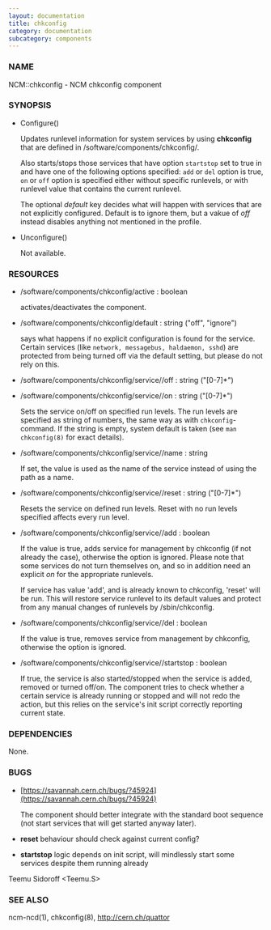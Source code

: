 ```yaml
---
layout: documentation
title: chkconfig
category: documentation
subcategory: components
---
```

### NAME

NCM::chkconfig - NCM chkconfig component

### SYNOPSIS

- Configure()

    Updates runlevel information for system services by using __chkconfig__ that are
    defined in /software/components/chkconfig/. 

    Also starts/stops those services that have option `startstop` set to true in 
    and have one of the following options specified: 
    `add` or `del` option is true, `on` or `off` option is specified either 
    without specific runlevels, or with runlevel value that contains the current runlevel. 

    The optional _default_ key decides what will happen with services that are not explicitly
    configured. Default is to ignore them, but a vakue of _off_ instead disables anything
    not mentioned in the profile.

- Unconfigure()

    Not available.

### RESOURCES

- /software/components/chkconfig/active : boolean

    activates/deactivates the component.

- /software/components/chkconfig/default : string ("off", "ignore")

    says what happens if no explicit configuration is found for the
    service. Certain services (like `network, messagebus, haldaemon,
    sshd`) are protected from being turned off via the default setting,
    but please do not rely on this.

- /software/components/chkconfig/service/<service>/off : string ("\[0-7\]\*")
- /software/components/chkconfig/service/<service>/on : string ("\[0-7\]\*")

    Sets the service <service> on/off on specified run levels. The run
    levels are specified as string of numbers, the same way as with
    `chkconfig`\-command. If the string is empty, system default is taken
    (see `man chkconfig(8)` for exact details).

- /software/components/chkconfig/service/<service>/name : string 

    If set, the value is used as the name of the service instead of using the 
    <service> path as a name. 

- /software/components/chkconfig/service/<service>/reset : string ("\[0-7\]\*")

    Resets the service on defined run levels. Reset with no run levels specified 
    affects every run level. 

- /software/components/chkconfig/service/<service>/add : boolean

    If the value is true, adds service for management by chkconfig (if not
    already the case), otherwise the option is ignored. Please note that
    some services do not turn themselves on, and so in addition need an
    explicit _on_ for the appropriate runlevels.

    If service has value 'add', and is already known to chkconfig, 'reset'
    will be run. This will restore service runlevel to its default values
    and protect from any manual changes of runlevels by /sbin/chkconfig.

- /software/components/chkconfig/service/<service>/del : boolean

    If the value is true, removes service from management by chkconfig, otherwise
    the option is ignored. 

- /software/components/chkconfig/service/<service>/startstop : boolean

    If true, the service is also started/stopped when the service is
    added, removed or turned off/on. The component tries to check whether
    a certain service is already running or stopped and will not redo the
    action, but this relies on the service's init script correctly
    reporting current state.

### DEPENDENCIES

None.

### BUGS

- [https://savannah.cern.ch/bugs/?45924](https://savannah.cern.ch/bugs/?45924)

    The component should better integrate with the standard boot sequence
    (not start services that will get started anyway later).

- __reset__ behaviour should check against current config?
- __startstop__ logic depends on init script, will mindlessly start some services despite them running already

Teemu Sidoroff <Teemu.S>

### SEE ALSO

ncm-ncd(1), chkconfig(8), http://cern.ch/quattor
